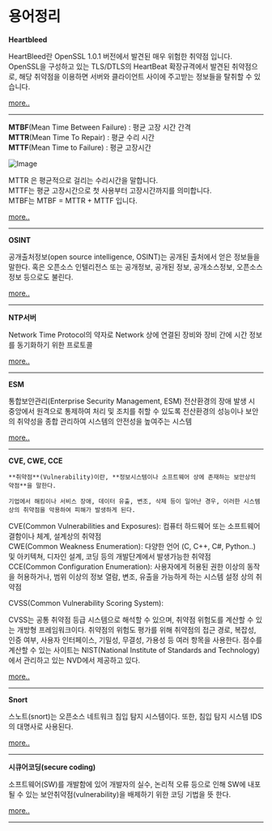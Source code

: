 
# 용어정리

**Heartbleed** 

HeartBleed란 OpenSSL 1.0.1 버전에서 발견된 매우 위험한 취약점 입니다. OpenSSL을 구성하고 있는 TLS/DTLS의 HeartBeat 확장규격에서 발견된 취약점으로, 해당 취약점을 이용하면 서버와 클라이언트 사이에 주고받는 정보들을 탈취할 수 있습니다.

[more..](https://blog.alyac.co.kr/76)

---

**MTBF**(Mean Time Between Failure) : 평균 고장 시간 간격<br/>
**MTTR**(Mean Time To Repair) : 평균 수리 시간<br/>
**MTTF**(Mean Time to Failure) : 평균 고장시간<br/>

![Image](https://user-images.githubusercontent.com/76420201/104976336-570feb80-5a40-11eb-943f-20656fe1861c.png)

MTTR 은 평균적으로 걸리는 수리시간을 말합니다.<br/>
MTTF는 평균 고장시간으로 첫 사용부터 고장시간까지를 의미합니다.<br/>
MTBF는 MTBF = MTTR + MTTF 입니다.<br/>

[more..](https://m.blog.naver.com/sigmagil/222000246303)

---

**OSINT**

공개출처정보(open source intelligence, OSINT)는 공개된 출처에서 얻은 정보들을 말한다. 혹은 오픈소스 인텔리전스 또는 공개정보, 공개된 정보, 공개소스정보, 오픈소스정보 등으로도 불린다.

[more..](https://mrrootable.tistory.com/90)

---

**NTP서버**

Network Time Protocol의 약자로 Network 상에 연결된 장비와 장비 간에 시간 정보를 동기화하기 위한 프로토콜

[more..](https://aorica.tistory.com/46)

---

**ESM**

통합보안관리(Enterprise Security Management, ESM) 전산환경의 장애 발생 시 중앙에서 원격으로 통제하여 처리 및 조치를 취할 수 있도록 전산환경의 성능이나 보안의 취약성을 종합 관리하여 시스템의 안전성을 높여주는 시스템

[more..](https://m.blog.naver.com/PostView.nhn?blogId=on21life&logNo=221388898666&proxyReferer=https:%2F%2Fwww.google.com%2F)

---

**CVE, CWE, CCE**

```note
**취약점**(Vulnerability)이란, **정보시스템이나 소프트웨어 상에 존재하는 보안상의 약점**을 말한다.

기업에서 해킹이나 서비스 장애, 데이터 유출, 변조, 삭제 등이 일어난 경우, 이러한 시스템 상의 취약점을 악용하여 피해가 발생하게 된다.
```

CVE(Common Vulnerabilities and Exposures): 컴퓨터 하드웨어 또는 소프트웨어 결함이나 체계, 설계상의 취약점 <br/>
CWE(Common Weakness Enumeration): 다양한 언어 (C, C++, C#, Python..) 및 아키텍쳐, 디자인 설계, 코딩 등의 개발단계에서 발생가능한 취약점<br/>
CCE(Common Configuration Enumeration): 사용자에게 허용된 권한 이상의 동작을 허용하거나, 범위 이상의 정보 열람, 변조, 유출을 가능하게 하는 시스템 설정 상의 취약점

CVSS(Common Vulnerability Scoring System):

CVSS는 공통 취약점 등급 시스템으로 해석할 수 있으며, 취약점 위험도를 계산할 수 있는 개방형 프레임워크이다. 취약점의 위험도 평가를 위해 취약점의 접근 경로, 복잡성, 인증 여부, 사용자 인터페이스, 기밀성, 무결성, 가용성 등 여러 항목을 사용한다. 점수를 계산할 수 있는 사이트는 NIST(National Institute of Standards and Technology)에서 관리하고 있는 NVD에서 제공하고 있다.

[more..](https://m.blog.naver.com/lhi5693/221676723094)

---

**Snort**

스노트(snort)는 오픈소스 네트워크 침입 탐지 시스템이다. 또한, 침입 탐지 시스템 IDS의 대명사로 사용된다.

[more..](https://nan491.tistory.com/entry/VMware-Snort%EC%97%90-%EB%8C%80%ED%95%98%EC%97%AC-%EC%95%8C%EC%95%84%EB%B3%B4%EA%B8%B0-%EC%8B%A4%EC%8A%B5%ED%95%98%EA%B8%B0-1)

---

**시큐어코딩(secure coding)**

소프트웨어(SW)를 개발함에 있어 개발자의 실수, 논리적 오류 등으로 인해 SW에 내포될 수 있는 보안취약점(vulnerability)을 배제하기 위한 코딩 기법을 뜻 한다. 

[more..](https://m.blog.naver.com/PostView.nhn?blogId=gs_info&logNo=220707616924&proxyReferer=https:%2F%2Fwww.google.com%2F)

---
